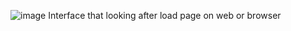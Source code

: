 ![image](https://github.com/user-attachments/assets/267797c4-8211-42a6-a549-950fc7c9e384)
Interface that looking after load page on web or browser 
